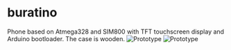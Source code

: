 # buratino
Phone based on Atmega328 and SIM800 with TFT touchscreen display and Arduino bootloader. The case is wooden.
![Prototype](https://realsystem.ru/new/sites/default/files/imagecache/product/img_20190531_194437.jpg)
![Prototype](https://realsystem.ru/new/sites/default/files/imagecache/galleryformatter_slide/img_20190523_203713.jpg)
